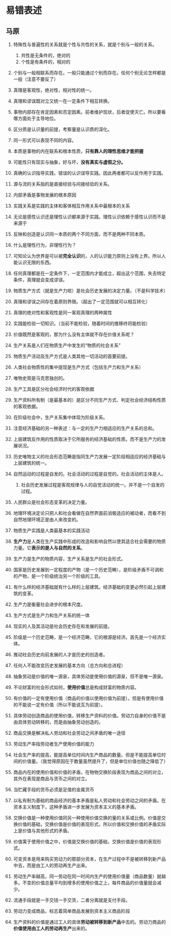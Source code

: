 # 易错表述

## 马原

1. 特殊性与普遍性的关系就是个性与共性的关系，就是个别与一般的关系。
   1. 共性是无条件的，绝对的
   2. 个性是有条件的，相对的

2. 个别与一般相联系而存在。一般只能通过个别而存在。任何个别无论怎样都是一般（注意不要反了）

3. 真理是客观性，绝对性，相对性的统一。
4. 真理和谬误既对立又统一在一定条件下相互转换。
5. 事物内部存在肯定因素和否定因素。前者维护现状，后者促使灭亡。所以要看哪方面处于主导地位。
6. 区分质是认识量的前提，考察量是认识质的深化。
7. 同一形式可以表现不同的内容。
8. 本质是事物的内在联系和根本性质，**只有靠人的理性思维才能把握**
9. 可能性只有现实与抽象，好与坏，**没有真实与虚假之分。**
10. 真确的认识指导实践，错误的认识误导实践。因此两者都可以反作用于实践。
11. 源与流的关系指的是直接经验与间接经验的关系。
12. 内部矛盾是事物发展的根本原因
13. 实践关系是实践的主体和客体相互作用关系中最根本的关系
14. 无论是感性认识还是理性认识都来源于实践。理性认识依赖于感性认识而不是来源于
15. 反映和创造是认识同一本质的两个不同方面，而不是两种不同本质。
16. 什么是理性行为，非理性行为？
17. 可知论认为世界是可以被**完全认识**的，人的认识能力原则上没有上界。所以人能认识无限的东西。
18. 任何真理都是在一定条件下，一定范围内才能成立，超出这个范围，失去特定条件，真理就会变成谬误。
19. 物质生产方式（就是生产力啦）是社会历史发展的决定力量。（不是科学技术）
20. 真理和谬误之间存在着原则界限。（超出了一定范围就可以相互转化）
21. 真理的绝对性和客观性是同一客观真理的两种属性
22. 实践能检验一切知识。（当前不能检验，随着时间的推移终将能检验）
23. 价值既然是客观的，那为什么没有主体就不存在价值关系呢？
24. 生产关系是人们在物质生产中发生的“物质的社会关系”
25. 物质生产活动及生产方式是人类其他一切活动的首要前提。
26. 人类社会物质性的集中提现是生产方式（包括生产力和生产关系）
27. 唯物史观是马克思独创的。
28. 生产工具是区分社会经济时代的客观依据
29. 生产资料所有制（是最基本的）是区分不同生产方式、判定社会经济结构性质的客观依据。
30. 在阶级社会中，生产关系集中体现为阶级关系。
31. 注意经济基础的另一种表述：与一定的生产力相适应的生产关系的总和。
32. 上层建筑反作用的性质取决于它所服务的经济基础的性质。而不是生产力的发展状况。
33. 历史唯物主义的社会形态范畴是指同生产力发展一定阶段相适应的经济基础与上层建筑的统一。
34. 自然运动的过程是自发的。社会活动的过程是自觉的。社会活动的主体是人。
    1. 社会历史发展过程是客观规律与人的自觉活动的统一。并不是一个自发的过程。

35. 人民群众是社会形态变革的决定力量。
36. 地理环境决定论只把人和社会看做在自然界面前消极适应的被动者，而看不到自然地理环境正是由人来改变的。
37. 物质生产实践是人类最基本的实践活动
38. **生产力**是人类在生产实践中形成的改造和影响自然以使其适合社会需要的物质力量。它**表示的是人与自然的关系**。
39. 生产力是生产的物质内容，生产关系是生产的社会形式。
40. 国家是历史发展到一定程度的产物（是一个历史范畴），是阶级矛盾不可调和的产物，是一个阶级统治另一个阶级的工具。
41. 有什么样的经济基础就有什么样的上层建筑。经济基础的变更必然引起上层建筑的变革。
42. 生产力是衡量社会进步的根本尺度。
43. 生产方式是生产力和生产关系的统一体
44. 现实的人及其活动是社会历史存在和发展的前提。
45. 阶级是一个历史范畴，是一个经济范畴，它的根源是经济。首先是一个经济实体。
46. 推动社会历史向前发展的人才是历史的创造者。
47. 任何人不能改变历史发展的基本方向（总方向和总进程）
48. 抽象劳动是价值的唯一源泉，具体劳动是使用价值的源泉，但不是唯一源泉。
49. 不论财富的社会形式如何，**使用价值**总是构成财富的物质内容。
50. 有价值的一定有使用价值（商品的价值以使用价值为前提）。但是有使用价值的不能说一定有价值（所以不能说互为前提）。
51. 具体劳动创造商品的使用价值，转移生产资料的价值。劳动力自身的价值不是由具体劳动转移的，而是由抽象劳动创造的。
52. 商品交换是解决私人劳动和社会劳动之间矛盾的唯一途径
53. 劳动生产率指劳动者生产使用价值的能力
54. 社会生产率的提高，能提高单位时间内生产商品的数量。但是不能提高单位时间的价值量。（我觉得原因在于数量虽然提升了，但是单位价值也随之降低了）
55. 商品内在的使用价值和价值的矛盾，在物物交换阶段表现为商品之间的对立，其外在表现是商品与货币之间的对立。
56. 当贮藏手段的货币必须是足值的金属货币
57. 以私有制为基础的商品经济的基本矛盾是私人劳动和社会劳动之间的矛盾。在资本主义制度下，这种矛盾进一步发展为资本主义的基本矛盾。
58. 交换价值是一种使用价值同另一种使用价值交换的量的关系或比例。价值是交换价值的基础，交换价值是价值的表现形式，所以价值和交换价值的矛盾实际上是价值与其他形式的矛盾。
59. 价值寓于使用价值之中，价值是交换价值的基础，交换价值是价值的表现形式。
60. 可变资本是用来购买劳动力的那部分资本，在生产过程中不是被转移到新产品中去，而是由工人的劳动再生产出来。
61. 劳动生产率越高，同一劳动在同一时间内生产的使用价值量（商品数量）就越多。不变的价值总量平均到增多的使用价值之上，每件商品的价值量就会减少。
62. 流通手段就是一手交钱一手交货，二者分离就是支付手段。
63. 劳动力变成商品，标志着简单商品发展到资本主义商品阶段
64. 生产资料的价值是通过工人的具体**劳动被转移到新产品**中去的。劳动力商品的**价值使用由工人的劳动再生产**出来的。

